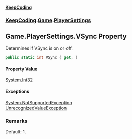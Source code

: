 #### [KeepCoding](index.md 'index')
### [KeepCoding](KeepCoding.md 'KeepCoding').[Game](Game.md 'KeepCoding.Game').[PlayerSettings](Game.PlayerSettings.md 'KeepCoding.Game.PlayerSettings')
## Game.PlayerSettings.VSync Property
Determines if VSync is on or off.  
```csharp
public static int VSync { get; }
```
#### Property Value
[System.Int32](https://docs.microsoft.com/en-us/dotnet/api/System.Int32 'System.Int32')
#### Exceptions
[System.NotSupportedException](https://docs.microsoft.com/en-us/dotnet/api/System.NotSupportedException 'System.NotSupportedException')  
[UnrecognizedValueException](UnrecognizedValueException.md 'KeepCoding.Internal.UnrecognizedValueException')  
### Remarks
Default: 1.  
